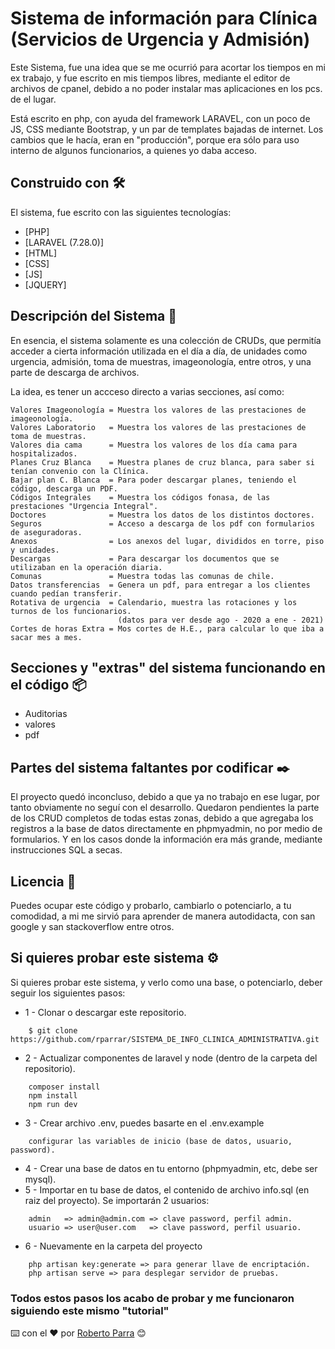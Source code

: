 # Sistema de información para Clínica (Servicios de Urgencia y Admisión)
Este Sistema, fue una idea que se me ocurrió para acortar los tiempos en mi ex trabajo, y fue escrito en mis tiempos libres, mediante el editor de archivos de cpanel, debido a no poder instalar mas aplicaciones en los pcs. de el lugar.

Está escrito en php, con ayuda del framework LARAVEL, con un poco de JS, CSS mediante Bootstrap, y un par de templates bajadas de internet.
Los cambios que le hacía, eran en "producción", porque era sólo para uso interno de algunos funcionarios, a quienes yo daba acceso.

## Construido con 🛠️
El sistema, fue escrito con las siguientes tecnologías:

* [PHP]
* [LARAVEL (7.28.0)]
* [HTML]
* [CSS]
* [JS]
* [JQUERY]

## Descripción del Sistema 📄
En esencia, el sistema solamente es una colección de CRUDs, que permitía acceder a cierta información utilizada en el día a día, de unidades como urgencia, admisión, toma de muestras, imageonología, entre otros, y una parte de descarga de archivos.

La idea, es tener un accceso directo a varias secciones, así como:
```
Valores Imageonología = Muestra los valores de las prestaciones de imageonología.
Valores Laboratorio   = Muestra los valores de las prestaciones de toma de muestras.
Valores dia cama      = Muestra los valores de los día cama para hospitalizados.
Planes Cruz Blanca    = Muestra planes de cruz blanca, para saber si tenían convenio con la Clínica.
Bajar plan C. Blanca  = Para poder descargar planes, teniendo el código, descarga un PDF.
Códigos Integrales    = Muestra los códigos fonasa, de las prestaciones "Urgencia Integral".
Doctores              = Muestra los datos de los distintos doctores. 
Seguros               = Acceso a descarga de los pdf con formularios de aseguradoras. 
Anexos                = Los anexos del lugar, divididos en torre, piso y unidades. 
Descargas             = Para descargar los documentos que se utilizaban en la operación diaria.
Comunas               = Muestra todas las comunas de chile.
Datos transferencias  = Genera un pdf, para entregar a los clientes cuando pedían transferir.
Rotativa de urgencia  = Calendario, muestra las rotaciones y los turnos de los funcionarios.
                        (datos para ver desde ago - 2020 a ene - 2021)
Cortes de horas Extra = Mos cortes de H.E., para calcular lo que iba a sacar mes a mes.
```

## Secciones y "extras" del sistema funcionando en el código 📦

* Auditorias
* valores
* pdf



## Partes del sistema faltantes por codificar ✒️

El proyecto quedó inconcluso, debido a que ya no trabajo en ese lugar, por tanto obviamente no seguí con el desarrollo.
Quedaron pendientes la parte de los CRUD completos de todas estas zonas, debido a que agregaba los registros a la base de datos directamente en phpmyadmin, no por medio de formularios.
Y en los casos donde la información era más grande, mediante instrucciones SQL a secas.

## Licencia 📄

Puedes ocupar este código y probarlo, cambiarlo o potenciarlo, a tu comodidad, a mi me sirvió para aprender de manera autodidacta, con san google y san stackoverflow entre otros.

## Si quieres probar este sistema ⚙️

Si quieres probar este sistema, y verlo como una base, o potenciarlo, deber seguir los siguientes pasos:



* 1 - Clonar o descargar este repositorio.
```
    $ git clone https://github.com/rparrar/SISTEMA_DE_INFO_CLINICA_ADMINISTRATIVA.git
```
* 2 - Actualizar componentes de laravel y node (dentro de la carpeta del repositorio).
```
    composer install
    npm install 
    npm run dev
```
* 3 - Crear archivo .env, puedes basarte en el .env.example
```
    configurar las variables de inicio (base de datos, usuario, password).
```
* 4 - Crear una base de datos en tu entorno (phpmyadmin, etc, debe ser mysql).
* 5 - Importar en tu base de datos, el contenido de archivo info.sql (en raiz del proyecto).
    Se importarán 2 usuarios:
```
    admin   => admin@admin.com => clave password, perfil admin.
    usuario => user@user.com   => clave password, perfil usuario.
```
* 6 - Nuevamente en la carpeta del proyecto
```
    php artisan key:generate => para generar llave de encriptación.
    php artisan serve => para desplegar servidor de pruebas.
```
### Todos estos pasos los acabo de probar y me funcionaron siguiendo este mismo "tutorial"


⌨️ con el ❤️ por [Roberto Parra](https://www.rpi.cl) 😊
